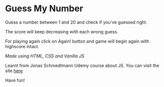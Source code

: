 # Guess My Number

Guess a number between 1 and 20 and check if you've guessed right.

The score will keep decreasing with each wrong guess.

For playing again click on Again! button and game will begin again with highscore intact.

_Made using HTML, CSS and Vanilla JS_

Learnt from Jonas Schmedtmann Udemy course about JS. You can visit the site [here](https://guessmynumber-jagrut.netlify.app/)

Have fun!
